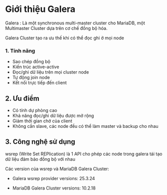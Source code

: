 
# Giới thiệu Galera

Galera : Là một synchronous multi-master cluster cho MariaDB, một Multimaster Cluster dựa trên cơ chế đồng bộ hóa.

Galera Cluster tạo ra ưu thế khi có thể đọc ghi ở mọi node 

### 1. Tính năng

- Sao chép đồng bộ
- Kiến trúc active-active
- Đọc/ghi dữ liệu trên mọi cluster node
- Tự động join node
- Kết nối trực tiếp đến client

## 2. Ưu điểm

- Có tính dự phòng cao
- Khả năng đọc/ghi dữ liệu được mở rộng
- Giảm thời gian chờ của client
- Không cần slave, các node đều có thể làm master và backup cho nhau

## 3. Công nghệ sử dụng

wsrep (Write Set REPlication) là 1 API cho phép các node trong galera tái tạo dữ liệu đảm bảo đồng bộ với nhau

Các version của wsrep và MariaDB Galera Cluster:

- Galera wsrep provider versions: 25.3.24

- MariaDB Galera Cluster versions: 10.2.18
